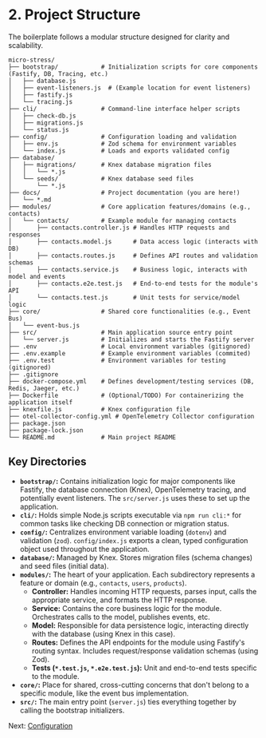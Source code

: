 # 2. Project Structure

The boilerplate follows a modular structure designed for clarity and scalability.

```plaintext
micro-stress/
├── bootstrap/            # Initialization scripts for core components (Fastify, DB, Tracing, etc.)
│   ├── database.js
│   ├── event-listeners.js  # (Example location for event listeners)
│   ├── fastify.js
│   └── tracing.js
├── cli/                  # Command-line interface helper scripts
│   ├── check-db.js
│   ├── migrations.js
│   └── status.js
├── config/               # Configuration loading and validation
│   ├── env.js            # Zod schema for environment variables
│   └── index.js          # Loads and exports validated config
├── database/
│   ├── migrations/       # Knex database migration files
│   │   └── *.js
│   └── seeds/            # Knex database seed files
│       └── *.js
├── docs/                 # Project documentation (you are here!)
│   └── *.md
├── modules/              # Core application features/domains (e.g., contacts)
│   └── contacts/         # Example module for managing contacts
│       ├── contacts.controller.js # Handles HTTP requests and responses
│       ├── contacts.model.js      # Data access logic (interacts with DB)
│       ├── contacts.routes.js     # Defines API routes and validation schemas
│       ├── contacts.service.js    # Business logic, interacts with model and events
│       ├── contacts.e2e.test.js   # End-to-end tests for the module's API
│       └── contacts.test.js       # Unit tests for service/model logic
├── core/                 # Shared core functionalities (e.g., Event Bus)
│   └── event-bus.js
├── src/                  # Main application source entry point
│   └── server.js         # Initializes and starts the Fastify server
├── .env                  # Local environment variables (gitignored)
├── .env.example          # Example environment variables (commited)
├── .env.test             # Environment variables for testing (gitignored)
├── .gitignore
├── docker-compose.yml    # Defines development/testing services (DB, Redis, Jaeger, etc.)
├── Dockerfile            # (Optional/TODO) For containerizing the application itself
├── knexfile.js           # Knex configuration file
├── otel-collector-config.yml # OpenTelemetry Collector configuration
├── package.json
├── package-lock.json
└── README.md             # Main project README
```

## Key Directories

*   **`bootstrap/`:** Contains initialization logic for major components like Fastify, the database connection (Knex), OpenTelemetry tracing, and potentially event listeners. The `src/server.js` uses these to set up the application.
*   **`cli/`:** Holds simple Node.js scripts executable via `npm run cli:*` for common tasks like checking DB connection or migration status.
*   **`config/`:** Centralizes environment variable loading (`dotenv`) and validation (`zod`). `config/index.js` exports a clean, typed configuration object used throughout the application.
*   **`database/`:** Managed by Knex. Stores migration files (schema changes) and seed files (initial data).
*   **`modules/`:** The heart of your application. Each subdirectory represents a feature or domain (e.g., `contacts`, `users`, `products`).
    *   **Controller:** Handles incoming HTTP requests, parses input, calls the appropriate service, and formats the HTTP response.
    *   **Service:** Contains the core business logic for the module. Orchestrates calls to the model, publishes events, etc.
    *   **Model:** Responsible for data persistence logic, interacting directly with the database (using Knex in this case).
    *   **Routes:** Defines the API endpoints for the module using Fastify's routing syntax. Includes request/response validation schemas (using Zod).
    *   **Tests (`*.test.js`, `*.e2e.test.js`):** Unit and end-to-end tests specific to the module.
*   **`core/`:** Place for shared, cross-cutting concerns that don't belong to a specific module, like the event bus implementation.
*   **`src/`:** The main entry point (`server.js`) ties everything together by calling the bootstrap initializers.

Next: [Configuration](./03-configuration.md) 
